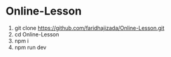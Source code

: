# Online-Lesson

1. git clone https://github.com/faridhajizada/Online-Lesson.git
2. cd Online-Lesson
3. npm i
4. npm run dev
